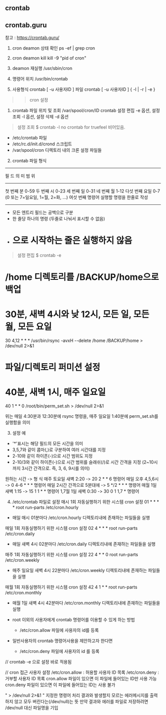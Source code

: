 ﻿## crontab

## crontab.guru
참고 : https://crontab.guru/




1) cron deamon 상태 확인
ps -ef | grep cron 

2) cron deamon kill 
kill -9 "pid of cron" 

3) deamon 재실행 
/usr/sbin/cron 

4) 명령어 위치 
/usr/bin/crontab 

5) 사용형식 
crontab [ -u 사용자ID ] 파일 
crontab [ -u 사용자ID ] { -l | -r | -e } 


>> cron 설정

1) crontab 파일 위치 및 조회 
/var/spool/cron/ID
crontab 설정 편집 -e 옵션, 설정 조회 -l 옵션, 설정 삭제 -d 옵션

> 설정 조회
$ crontab -l 
no crontab for truefeel 
비어있음.

- /etc/crontab 파일 
- /etc/rc.d/init.d/crond 스크립트 
- /var/spool/cron 디렉토리 내의 크론 설정 파일들 

2) crontab 파일 형식 
----------    ----------  ---------------------------------------
필  드                의  미          범  위 
----------    ----------  ---------------------------------------
첫 번째                   분          0-59 
두 번째                   시          0-23 
세 번째                   일          0-31 
네 번째                   월          1-12 
다섯 번째             요일          0-7 (0 또는 7=일요일, 1=월, 2=화, ...) 
여섯 번째          명령어          실행할 명령을 한줄로 작성
----------    ----------  ---------------------------------------
- 모든 엔트리 필드는 공백으로 구분
- 한 줄당 하나의 명령 (두줄로 나눠서 표시할 수 없음) 
- # 으로 시작하는 줄은 실행하지 않음

> 설정 편집
$ crontab -e 
# /home 디렉토리를 /BACKUP/home으로 백업
# 
# 30분, 새벽 4시와 낮 12시, 모든 일, 모든 월, 모든 요일 
30 4,12 * * *  /usr/bin/rsync -avxH --delete /home /BACKUP/home > /dev/null 2>&1 
# 
# 파일/디렉토리 퍼미션 설정 
# 40분, 새벽 1시, 매주 일요일 
40 1 * * 0  /root/bin/perm_set.sh   > /dev/null 2>&1 

위는 매일 4:30분과 12:30분에 rsync 명령을, 매주 일요일 1:40분에 perm_set.sh를 실행함을 의미

3) 설정 예 
- '*'표시는 해당 필드의 모든 시간을 의미
- 3,5,7와 같이 콤마(,)로 구분하여 여러 시간대를 지정
- 2-10와 같이 하이픈(-)으로 시간 범위도 지정
- 2-10/3와 같이 하이픈(-)으로 시간 범위를 슬래쉬(/)로 시간 간격을 지정 (2~10시까지 3시간 간격으로. 즉, 3, 6, 9시를 의미) 

원하는 시간 -> 형  식 
매주 토요일 새벽 2:20          -> 20  2 *  *  6  명령어 
매일 오후 4,5,6시                -> 0  4-6   *  *  *  명령어 
매일 2시간 간격으로 5분대에 -> 5  */2 *  *  * 명령어 
매월 1일 새벽 1:15               -> 15  1   1  *  *  명령어 
1,7월 1일 새벽 0:30              -> 30  0   1  1,7  *  명령어 

4) /etc/crontab 파일로 설정 
매시 1회 자동실행하기 위한 시스템 cron 설정
01 * * * * root run-parts /etc/cron.hourly 
  - 매일 매시 01분마다 /etc/cron.hourly 디렉토리내에 존재하는 파일들을 실행
 
매일 1회 자동실행하기 위한 시스템 cron 설정
02 4 * * * root run-parts /etc/cron.daily 
  - 매일 새벽 4시 02분마다 /etc/cron.daily  디렉토리내에 존재하는 파일들을 실행
 
매주 1회 자동실행하기 위한 시스템 cron 설정
22 4 * * 0 root run-parts /etc/cron.weekly 
  - 매주 일요일 새벽 4시 22분마다 /etc/cron.weekly 디렉토리내에 존재하는 파일들을 실행
 
매월 1회 자동실행하기 위한 시스템 cron 설정
42 4 1 * * root run-parts /etc/cron.monthly 
  - 매월 1일 새벽 4시 42분마다 /etc/cron.monthly 디렉토리내에 존재하는 파일들을 실행
 
* root 이외의 사용자에게 crontab 명령어를 이용할 수 있게 하는 방법 
  - /etc/cron.allow 파일에 사용자의 id를 등록
 
* 일반사용자의 crontab 명령어사용을 제안하고자 한다면 
  - /etc/cron.deny 파일에 사용자의 id 를 등록 

// crontab -e 으로 설정 바로 적용됨

// cron 접근 사용자 설정
/etc/cron.allow : 허용할 사용자 ID 목록 
/etc/cron.deny : 거부할 사용자 ID 목록 
cron.allow 파일이 있으면 이 파일에 들어있는 ID만 사용 가능 
cron.deny 파일이 있으면 이 파일에 들어있는 ID는 사용 불가

" > /dev/null  2>&1 "
지정한 명령어 처리 결과와 발생할지 모르는 에러메시지를 출력하지 않고 모두 버린다는(/dev/null)는 뜻
만약 결과와 에러를 파일로 저장하려면 /dev/null 대신 파일명을 기입